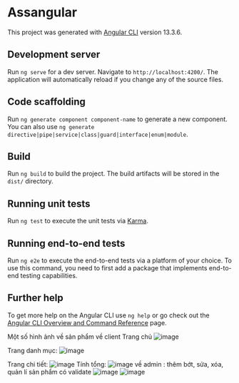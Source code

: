 # Assangular

This project was generated with [Angular CLI](https://github.com/angular/angular-cli) version 13.3.6.

## Development server

Run `ng serve` for a dev server. Navigate to `http://localhost:4200/`. The application will automatically reload if you change any of the source files.

## Code scaffolding

Run `ng generate component component-name` to generate a new component. You can also use `ng generate directive|pipe|service|class|guard|interface|enum|module`.

## Build

Run `ng build` to build the project. The build artifacts will be stored in the `dist/` directory.

## Running unit tests

Run `ng test` to execute the unit tests via [Karma](https://karma-runner.github.io).

## Running end-to-end tests

Run `ng e2e` to execute the end-to-end tests via a platform of your choice. To use this command, you need to first add a package that implements end-to-end testing capabilities.

## Further help

To get more help on the Angular CLI use `ng help` or go check out the [Angular CLI Overview and Command Reference](https://angular.io/cli) page.

Một số hình ảnh  về sản phẩm 
về client
Trang chủ
![image](https://user-images.githubusercontent.com/77132155/179653050-1c455f45-8672-4aec-90df-b253596c70ab.png)

Trang danh mục:
![image](https://user-images.githubusercontent.com/77132155/179653324-44d76e4e-f5be-4de0-b8de-40a767d896d5.png)

Trang chi tiết:
![image](https://user-images.githubusercontent.com/77132155/179653233-a7d0d676-ad0b-4d79-8a83-0b0ffe2271ad.png)
Tính tổng:
![image](https://user-images.githubusercontent.com/77132155/179653678-ee89258d-73c8-44dc-8342-117de7015ff7.png)
về admin : thêm bớt, sửa, xóa, quản lí sản phẩm có validate
![image](https://user-images.githubusercontent.com/77132155/179653836-9f991b11-d0aa-43a7-9d46-96241a93eca2.png)
![image](https://user-images.githubusercontent.com/77132155/179653946-aa39847c-ecba-4864-b9cc-865f2f01695b.png)

